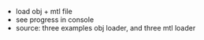 - load obj + mtl file 
- see progress in console
- source: three examples obj loader, and three mtl loader